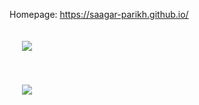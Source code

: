 Homepage: https://saagar-parikh.github.io/



<a href="https://github.com/anuraghazra/github-readme-stats">
<img style="padding: 10px" vspace=10 hspace=10 align="center" src="https://github-readme-stats.vercel.app/api?username=saagar-parikh&count_private=true&show_icons=true&theme=radical" />
</a>

<p>
</p>
<p>
<a href="https://github.com/anuraghazra/convoychat">
<img style="padding: 10px" vspace=10 hspace=10 align="center" src="https://github-readme-stats.vercel.app/api/top-langs/?username=saagar-parikh&layout=compact&theme=radical&exclude_repo=saagar-parikh.github.io" />
</a>


<!-- Connect with me: <a href="https://linkedin.com/in/https://www.linkedin.com/in/saagar-parikh/" target="blank"><img align="center" src="https://raw.githubusercontent.com/rahuldkjain/github-profile-readme-generator/master/src/images/icons/Social/linked-in-alt.svg" alt="https://www.linkedin.com/in/saagar-parikh/" height="30" width="40" /></a>
 -->
<!--
**saagar-parikh/saagar-parikh** is a ✨ _special_ ✨ repository because its `README.md` (this file) appears on your GitHub profile.

Here are some ideas to get you started:

- 🔭 I’m currently working on ...
- 🌱 I’m currently learning ...
- 👯 I’m looking to collaborate on ...
- 🤔 I’m looking for help with ...
- 💬 Ask me about ...
- 📫 How to reach me: ...
- 😄 Pronouns: ...
- ⚡ Fun fact: ...
-->
